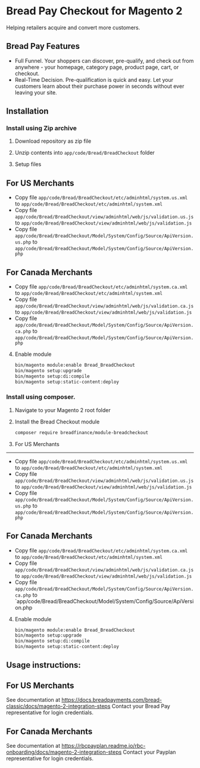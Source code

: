 Bread Pay Checkout for Magento 2
=============================

Helping retailers acquire and convert more customers.

Bread Pay Features
----------------------

* Full Funnel. Your shoppers can discover, pre-qualify, and check out from anywhere - your homepage, 
category page, product page, cart, or checkout. 
* Real-Time Decision. Pre-qualification is quick and easy. Let your customers learn 
about their purchase power in seconds without ever leaving your site.

Installation
------------

### Install using Zip archive

1. Download repository as zip file

2. Unzip contents into `app/code/Bread/BreadCheckout` folder

3. Setup files

For US Merchants
-----------------

- Copy file `app/code/Bread/BreadCheckout/etc/adminhtml/system.us.xml` to `app/code/Bread/BreadCheckout/etc/adminhtml/system.xml`
- Copy file `app/code/Bread/BreadCheckout/view/adminhtml/web/js/validation.us.js` to `app/code/Bread/BreadCheckout/view/adminhtml/web/js/validation.js`
- Copy file `app/code/Bread/BreadCheckout/Model/System/Config/Source/ApiVersion.us.php` to `app/code/Bread/BreadCheckout/Model/System/Config/Source/ApiVersion.php`

For Canada Merchants
--------------------

- Copy file `app/code/Bread/BreadCheckout/etc/adminhtml/system.ca.xml` to `app/code/Bread/BreadCheckout/etc/adminhtml/system.xml`
- Copy file `app/code/Bread/BreadCheckout/view/adminhtml/web/js/validation.ca.js` to `app/code/Bread/BreadCheckout/view/adminhtml/web/js/validation.js`
- Copy file `app/code/Bread/BreadCheckout/Model/System/Config/Source/ApiVersion.ca.php` to `app/code/Bread/BreadCheckout/Model/System/Config/Source/ApiVersion.php`


4. Enable module
    ```bash
    bin/magento module:enable Bread_BreadCheckout
    bin/magento setup:upgrade
    bin/magento setup:di:compile
    bin/magento setup:static-content:deploy
    ```

### Install using composer. 

1. Navigate to your Magento 2 root folder

2. Install the Bread Checkout module    
     ```bash
     composer require breadfinance/module-breadcheckout
     ```
3. For US Merchants
-----------------

- Copy file `app/code/Bread/BreadCheckout/etc/adminhtml/system.us.xml` to `app/code/Bread/BreadCheckout/etc/adminhtml/system.xml`
- Copy file `app/code/Bread/BreadCheckout/view/adminhtml/web/js/validation.us.js` to `app/code/Bread/BreadCheckout/view/adminhtml/web/js/validation.js`
- Copy file `app/code/Bread/BreadCheckout/Model/System/Config/Source/ApiVersion.us.php` to `app/code/Bread/BreadCheckout/Model/System/Config/Source/ApiVersion.php`

For Canada Merchants
--------------------

- Copy file `app/code/Bread/BreadCheckout/etc/adminhtml/system.ca.xml` to `app/code/Bread/BreadCheckout/etc/adminhtml/system.xml`
- Copy file `app/code/Bread/BreadCheckout/view/adminhtml/web/js/validation.ca.js` to `app/code/Bread/BreadCheckout/view/adminhtml/web/js/validation.js`
- Copy file `app/code/Bread/BreadCheckout/Model/System/Config/Source/ApiVersion.ca.php` to `app/code/Bread/BreadCheckout/Model/System/Config/Source/ApiVersion.php

4. Enable module
    ```bash
    bin/magento module:enable Bread_BreadCheckout
    bin/magento setup:upgrade
    bin/magento setup:di:compile
    bin/magento setup:static-content:deploy
    ```
    

## Usage instructions:

For US Merchants
-----------------
See documentation at https://docs.breadpayments.com/bread-classic/docs/magento-2-integration-steps
Contact your Bread Pay representative for login credentials.

For Canada Merchants
--------------------
See documentation at https://rbcpayplan.readme.io/rbc-onboarding/docs/magento-2-integration-steps 
Contact your Payplan representative for login credentials.